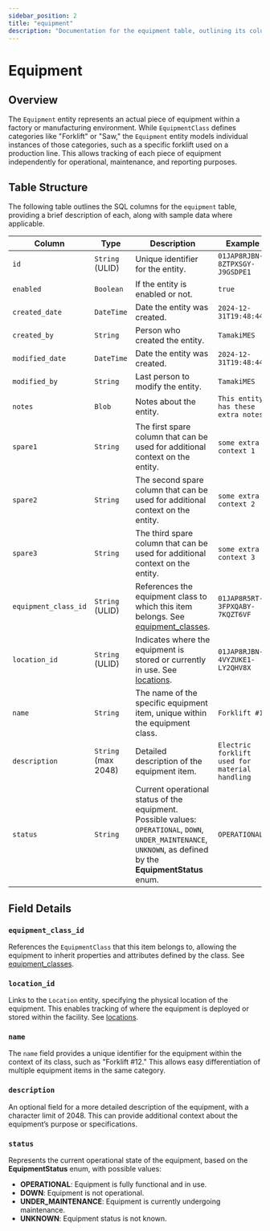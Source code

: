 ```yaml
---
sidebar_position: 2
title: "equipment"
description: "Documentation for the equipment table, outlining its columns and structure."
---
```


# Equipment

## Overview

The `Equipment` entity represents an actual piece of equipment within a factory or manufacturing environment. While
`EquipmentClass` defines categories like "Forklift" or "Saw," the `Equipment` entity models individual instances of
those categories, such as a specific forklift used on a production line. This allows tracking of each piece of equipment
independently for operational, maintenance, and reporting purposes.

## Table Structure

The following table outlines the SQL columns for the `equipment` table, providing a brief description of each, along
with sample data where applicable.

| Column               | Type                | Description                                                                                                                                                        | Example                                        |
|----------------------|---------------------|--------------------------------------------------------------------------------------------------------------------------------------------------------------------|------------------------------------------------|
| `id`                 | `String` (ULID)     | Unique identifier for the entity.                                                                                                                                  | `01JAP8RJBN-8ZTPXSGY-J9GSDPE1`                 |
| `enabled`            | `Boolean`           | If the entity is enabled or not.                                                                                                                                   | `true`                                         |
| `created_date`       | `DateTime`          | Date the entity was created.                                                                                                                                       | `2024-12-31T19:48:44Z`                         |
| `created_by`         | `String`            | Person who created the entity.                                                                                                                                     | `TamakiMES`                                    |
| `modified_date`      | `DateTime`          | Date the entity was created.                                                                                                                                       | `2024-12-31T19:48:44Z`                         |
| `modified_by`        | `String`            | Last person to modify the entity.                                                                                                                                  | `TamakiMES`                                    |
| `notes`              | `Blob`              | Notes about the entity.                                                                                                                                            | `This entity has these extra notes`            |
| `spare1`             | `String`            | The first spare column that can be used for additional context on the entity.                                                                                      | `some extra context 1`                         |
| `spare2`             | `String`            | The second spare column that can be used for additional context on the entity.                                                                                     | `some extra context 2`                         |
| `spare3`             | `String`            | The third spare column that can be used for additional context on the entity.                                                                                      | `some extra context 3`                         |
| `equipment_class_id` | `String` (ULID)     | References the equipment class to which this item belongs. See [equipment_classes](../equipment-model/equipment-class.md).                                         | `01JAP8R5RT-3FPXQABY-7KQZT6VF`                 |
| `location_id`        | `String` (ULID)     | Indicates where the equipment is stored or currently in use. See [locations](../location-model/location.md).                                                       | `01JAP8RJBN-4VYZUKE1-LY2QHV8X`                 |
| `name`               | `String`            | The name of the specific equipment item, unique within the equipment class.                                                                                        | `Forklift #12`                                 |
| `description`        | `String` (max 2048) | Detailed description of the equipment item.                                                                                                                        | `Electric forklift used for material handling` |
| `status`             | `String`            | Current operational status of the equipment. Possible values: `OPERATIONAL`, `DOWN`, `UNDER_MAINTENANCE`, `UNKNOWN`, as defined by the **EquipmentStatus** enum.   | `OPERATIONAL`                                  |

## Field Details

### `equipment_class_id`

References the `EquipmentClass` that this item belongs to, allowing the equipment to inherit properties and attributes
defined by the class. See [equipment_classes](equipment-class).

### `location_id`

Links to the `Location` entity, specifying the physical location of the equipment. This enables tracking of where the
equipment is deployed or stored within the facility. See [locations](/docs/appendix/data-model/location-model/location.md).

### `name`

The `name` field provides a unique identifier for the equipment within the context of its class, such as "Forklift #12."
This allows easy differentiation of multiple equipment items in the same category.

### `description`

An optional field for a more detailed description of the equipment, with a character limit of 2048. This can provide
additional context about the equipment’s purpose or specifications.

### `status`

Represents the current operational state of the equipment, based on the **EquipmentStatus** enum, with possible values:

- **OPERATIONAL**: Equipment is fully functional and in use.
- **DOWN**: Equipment is not operational.
- **UNDER_MAINTENANCE**: Equipment is currently undergoing maintenance.
- **UNKNOWN**: Equipment status is not known.
